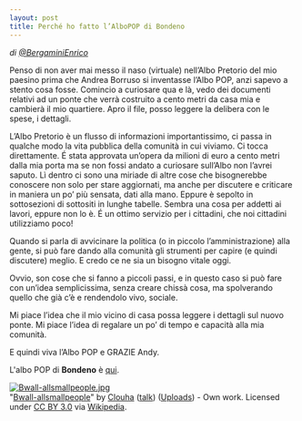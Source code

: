 ```yaml
---
layout: post
title: Perché ho fatto l’AlboPOP di Bondeno
---
```

*di [@BergaminiEnrico](https://twitter.com/BergaminiEnrico)*

Penso di non aver mai messo il naso (virtuale) nell’Albo Pretorio del mio paesino prima che Andrea Borruso si inventasse l’Albo POP, anzi sapevo a stento cosa fosse.
Comincio a curiosare qua e là, vedo dei documenti relativi ad un ponte che verrà costruito a cento metri da casa mia e cambierà il mio quartiere. Apro il file, posso leggere la delibera con le spese, i dettagli.

L’Albo Pretorio è un flusso di informazioni importantissimo, ci passa in qualche modo la vita pubblica della comunità in cui viviamo. Ci tocca direttamente. É stata approvata un’opera da milioni di euro a cento metri dalla mia porta ma se non fossi andato a curiosare sull’Albo non l’avrei saputo. Lì dentro ci sono una miriade di altre cose che bisognerebbe conoscere non solo per stare aggiornati, ma anche per discutere e criticare in maniera un po’ più sensata, dati alla mano. Eppure è sepolto in sottosezioni di sottositi in lunghe tabelle. Sembra una cosa per addetti ai lavori, eppure non lo è. É un ottimo servizio per i cittadini, che noi cittadini utilizziamo poco!

Quando si parla di avvicinare la politica (o in piccolo l’amministrazione) alla gente, si può fare dando alla comunità gli strumenti per capire (e quindi discutere) meglio. E credo ce ne sia un bisogno vitale oggi.

Ovvio, son cose che si fanno a piccoli passi, e in questo caso si può fare con un’idea semplicissima, senza creare chissà cosa, ma spolverando quello che già c’è e rendendolo vivo, sociale.

Mi piace l’idea che il mio vicino di casa possa leggere i dettagli sul nuovo ponte. Mi piace l’idea di regalare un po’ di tempo e capacità alla mia comunità.

E quindi viva l’Albo POP e GRAZIE Andy.

L'albo POP di **Bondeno** è [qui](http://albopop.it/comune/bondeno).

<p><a href="https://en.wikipedia.org/wiki/File:Bwall-allsmallpeople.jpg#/media/File:Bwall-allsmallpeople.jpg"><img src="https://upload.wikimedia.org/wikipedia/en/thumb/d/d2/Bwall-allsmallpeople.jpg/1200px-Bwall-allsmallpeople.jpg" alt="Bwall-allsmallpeople.jpg"></a><br>"<a href="https://en.wikipedia.org/wiki/File:Bwall-allsmallpeople.jpg#/media/File:Bwall-allsmallpeople.jpg">Bwall-allsmallpeople</a>" by <a href="//en.wikipedia.org/w/index.php?title=User:Clouha&amp;action=edit&amp;redlink=1" class="new" title="User:Clouha (page does not exist)">Clouha</a> (<a href="//en.wikipedia.org/wiki/User_talk:Clouha" title="User talk:Clouha">talk</a>) (<a href="//en.wikipedia.org/wiki/Special:ListFiles/Clouha" title="Special:ListFiles/Clouha">Uploads</a>) - Own work. Licensed under <a href="http://creativecommons.org/licenses/by/3.0/" title="Creative Commons Attribution 3.0">CC BY 3.0</a> via <a href="//en.wikipedia.org/wiki/">Wikipedia</a>.</p>
